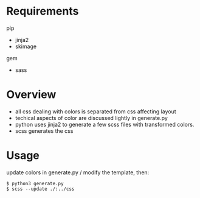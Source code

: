 # Requirements

pip
- jinja2
- skimage

gem
- sass

# Overview

* all css dealing with colors is separated from css affecting layout
* techical aspects of color are discussed lightly in generate.py
* python uses jinja2 to generate a few scss files with transformed colors.
* scss generates the css

# Usage

update colors in generate.py / modify the template, then:

```
$ python3 generate.py
$ scss --update ./:../css
```
